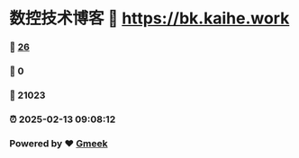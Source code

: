 # 数控技术博客 :link: https://bk.kaihe.work 
### :page_facing_up: [26](https://bk.kaihe.work/tag.html) 
### :speech_balloon: 0 
### :hibiscus: 21023 
### :alarm_clock: 2025-02-13 09:08:12 
### Powered by :heart: [Gmeek](https://github.com/Meekdai/Gmeek)
